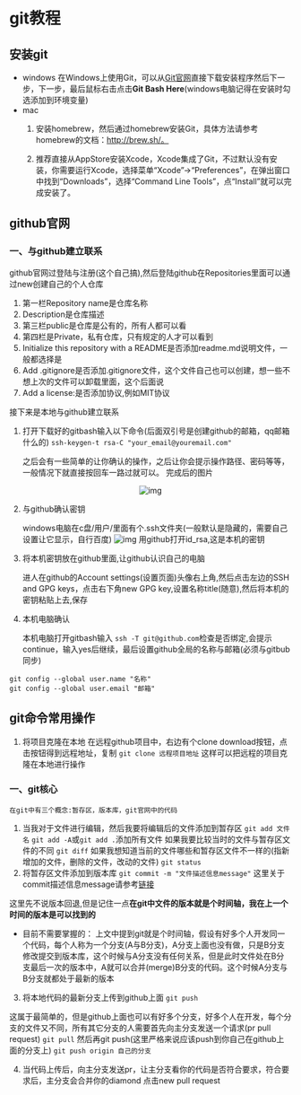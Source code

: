 # git教程

## 安装git

* windows
    在Windows上使用Git，可以从[Git官网](https://git-scm.com/downloads)直接下载安装程序然后下一步，下一步，最后鼠标右击点击**Git Bash Here**(windows电脑记得在安装时勾选添加到环境变量)
* mac
    1. 安装homebrew，然后通过homebrew安装Git，具体方法请参考homebrew的文档：http://brew.sh/。

    2. 推荐直接从AppStore安装Xcode，Xcode集成了Git，不过默认没有安装，你需要运行Xcode，选择菜单“Xcode”->“Preferences”，在弹出窗口中找到“Downloads”，选择“Command Line Tools”，点“Install”就可以完成安装了。

## github官网

### 一、与github建立联系

github官网过登陆与注册(这个自己搞),然后登陆github在Repositories里面可以通过new创建自己的个人仓库

1. 第一栏Repository name是仓库名称
2. Description是仓库描述
3. 第三栏public是仓库是公有的，所有人都可以看
4. 第四栏是Private，私有仓库，只有规定的人才可以看到
5. Initialize this repository with a README是否添加readme.md说明文件，一般都选择是
6. Add .gitignore是否添加.gitignore文件，这个文件自己也可以创建，想一些不想上次的文件可以卸载里面，这个后面说
7. Add a license:是否添加协议,例如MIT协议

接下来是本地与github建立联系

1. 打开下载好的gitbash输入以下命令(后面双引号是创建github的邮箱，qq邮箱什么的)
`ssh-keygen-t rsa-C "your_email@youremail.com"`

    之后会有一些简单的让你确认的操作，之后让你会提示操作路径、密码等等，一般情况下就直接按回车一路过就可以。
完成后的图片
<center>

![img](https://img-blog.csdn.net/20170912222716512?watermark/2/text/aHR0cDovL2Jsb2cuY3Nkbi5uZXQvSGFuYW5pX0ppYQ==/font/5a6L5L2T/fontsize/400/fill/I0JBQkFCMA==/dissolve/70/gravity/Center)

</center>

2. 与github确认密钥

    windows电脑在c盘/用户/里面有个.ssh文件夹(一般默认是隐藏的，需要自己设置让它显示，自行百度)
    ![img](https://img-blog.csdn.net/20170912222924652?watermark/2/text/aHR0cDovL2Jsb2cuY3Nkbi5uZXQvSGFuYW5pX0ppYQ==/font/5a6L5L2T/fontsize/400/fill/I0JBQkFCMA==/dissolve/70/gravity/Center)
    用github打开id_rsa,这是本机的密钥
3. 将本机密钥放在github里面,让github认识自己的电脑

    进人在github的Account settings(设置页面)头像右上角,然后点击左边的SSH and GPG keys，点击右下角new GPG key,设置名称title(随意),然后将本机的密钥粘贴上去,保存

4. 本机电脑确认

    本机电脑打开gitbash输入
    `ssh -T git@github.com`检查是否绑定,会提示continue，输入yes后继续，最后设置github全局的名称与邮箱(必须与gitbub同步)
```
git config --global user.name "名称"
git config --global user.email "邮箱"
```

## git命令常用操作

1. 将项目克隆在本地
在远程github项目中，右边有个clone download按钮，点击按钮得到远程地址，复制
`git clone 远程项目地址`
这样可以把远程的项目克隆在本地进行操作
### 一、git核心
    在git中有三个概念:暂存区，版本库，git官网中的代码
1. 当我对于文件进行编辑，然后我要将编辑后的文件添加到暂存区
`git add 文件名`
`git add -A`或`git add .`添加所有文件
如果我要比较当时的文件与暂存区文件的不同
`git diff`
如果我想知道当前的文件哪些和暂存区文件不一样的(指新增加的文件，删除的文件，改动的文件)
`git status`
2. 将暂存区文件添加到版本库
`git commit -m "文件描述信息message"`
这里关于commit描述信息message请参考[链接](https://github.com/wuhaohao1234/learncommitizen-)

这里先不说版本回退,但是记住一点**在git中文件的版本就是个时间轴，我在上一个时间的版本是可以找到的**

* 目前不需要掌握的：
上文中提到git就是个时间轴，假设有好多个人开发同一个代码，每个人称为一个分支(A与B分支)，A分支上面也没有做，只是B分支修改提交到版本库，这个时候与A分支没有任何关系，但是此时文件处在B分支最后一次的版本中，A就可以合并(merge)B分支的代码。这个时候A分支与B分支就都处于最新的版本

3. 将本地代码的最新分支上传到github上面
`git push`

这属于最简单的，但是github上面也可以有好多个分支，好多个人在开发，每个分支的文件又不同，所有其它分支的人需要首先向主分支发送一个请求(pr pull request)
`git pull`
然后再git push(这里严格来说应该push到你自己在github上面的分支上)
`git push origin 自己的分支`

4. 当代码上传后，向主分支发送pr，让主分支看你的代码是否符合要求，符合要求后，主分支会合并你的diamond
    点击new pull request
